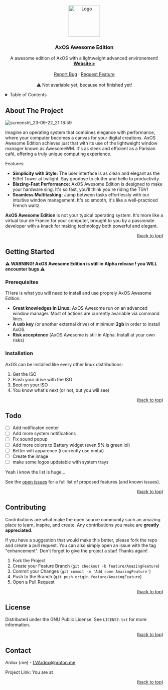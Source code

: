 <a name="readme-top"></a>


<!-- PROJECT SHIELDS -->
<!--
[![Contributors][contributors-shield]][contributors-url]
[![Forks][forks-shield]][forks-url]
[![Stargazers][stars-shield]][stars-url]
[![Issues][issues-shield]][issues-url]
[![MIT License][license-shield]][license-url]
[![LinkedIn][linkedin-shield]][linkedin-url]
-->


<!-- PROJECT LOGO -->
<br />
<div align="center">
    <img src="https://github.com/LeVraiArdox/AxOS-Awesome/assets/130380847/f3eab4c4-9d11-4d0d-bdef-8c5f09f025dc.png" alt="Logo" width="100" height="100">
  </a>

  <h3 align="center">AxOS Awesome Edition</h3>

  <p align="center">
    A awesome edition of AxOS with a lightweight advanced environement!
    <br />
    <a href="https://levraiardox.github.io"><strong>Website »</strong></a>
    <br />
    <br />
    <a href="https://github.com/levraiardox/AxOS-Awesome/issues">Report Bug</a>
    ·
    <a href="https://github.com/levraiardox/AxOS-Awesome/issues">Request Feature</a>
    <br />
    <br />
    ⚠️ Not avariable yet, because not finished yet!
  </p>
</div>



<!-- TABLE OF CONTENTS -->
<details>
  <summary>Table of Contents</summary>
  <ol>
    <li>
      <a href="#about-the-project">About The Project</a>
    </li>
    <li>
      <a href="#getting-started">Getting Started</a>
      <ul>
        <li><a href="#prerequisites">Prerequisites</a></li>
        <li><a href="#installation">Installation</a></li>
      </ul>
    </li>
    <li><a href="#Todo">Todo</a></li>
    <li><a href="#contributing">Contributing</a></li>
    <li><a href="#license">License</a></li>
    <li><a href="#contact">Contact</a></li>
  </ol>
</details>



<!-- ABOUT THE PROJECT -->
## About The Project
![screensht_23-09-22_21:16:59](https://github.com/LeVraiArdox/AxOS-Awesome/assets/110931544/e9c61409-5ffd-45ec-91bd-5541a3a72d85)



Imagine an operating system that combines elegance with performance, where your computer becomes a canvas for your digital creations. AxOS Awesome Edition achieves just that with its use of the lightweight window manager known as AwesomeWM. It's as sleek and efficient as a Parisian café, offering a truly unique computing experience.

Features:
* **Simplicity with Style:** The user interface is as clean and elegant as the Eiffel Tower at twilight. Say goodbye to clutter and hello to productivity.
* **Blazing-Fast Performance:** AxOS Awesome Edition is designed to make your hardware sing. It's so fast, you'll think you're riding the TGV!
* **Seamless Multitasking:** Jump between tasks effortlessly with our intuitive window management. It's so smooth, it's like a well-practiced French waltz.
  
**AxOS Awesome Edition** is not your typical operating system. It's more like a virtual tour de France for your computer, brought to you by a passionate developer with a knack for making technology both powerful and elegant.


<p align="right">(<a href="#readme-top">back to top</a>)</p>



<!-- GETTING STARTED -->
## Getting Started

⚠️ **WARNING! AxOS Awesome Edition is still in Alpha release ! you WILL encounter bugs** ⚠️

### Prerequisites

THere is what you will need to install and use proprely AxOS Awesome Edition:
* **Great knowledges in Linux:** AxOS Awesome run on an advanced window manager. Most of actions are currently avariable via command lines.
* **A usb key** (or another external drive) of minimum **2gb** in order to install AxOS.
* **Risk acceptence** (AxOS Awesome is still in Alpha. Install at your own risks)


### Installation

AxOS can be installed like every other linux distributions:
1. Get the ISO
2. Flash your drive with the ISO
3. Boot on your ISO
4. You know what's next (or not, but you will see)

<p align="right">(<a href="#readme-top">back to top</a>)</p>




<!-- Todo -->
## Todo

- [ ] Add notificaton center 
- [ ] Add more system notifications
- [ ] Fix sound popup
- [ ] Add more colors to Battery widget (even 5% is green lol)
- [ ] Better wifi apparence (i currently use nmtui)
- [ ] Create the image
- [ ] make some logos updatable with system trays
      
Yeah i know the list is huge...


See the [open issues](https://github.com/LeVraiArdox/AxOS-Awesome/issues) for a full list of proposed features (and known issues).

<p align="right">(<a href="#readme-top">back to top</a>)</p>



<!-- CONTRIBUTING -->
## Contributing

Contributions are what make the open source community such an amazing place to learn, inspire, and create. Any contributions you make are **greatly appreciated**.

If you have a suggestion that would make this better, please fork the repo and create a pull request. You can also simply open an issue with the tag "enhancement".
Don't forget to give the project a star! Thanks again!

1. Fork the Project
2. Create your Feature Branch (`git checkout -b feature/AmazingFeature`)
3. Commit your Changes (`git commit -m 'Add some AmazingFeature'`)
4. Push to the Branch (`git push origin feature/AmazingFeature`)
5. Open a Pull Request

<p align="right">(<a href="#readme-top">back to top</a>)</p>



<!-- LICENSE -->
## License

Distributed under the GNU Public License. See `LICENSE.txt` for more information.

<p align="right">(<a href="#readme-top">back to top</a>)</p>



<!-- CONTACT -->
## Contact

Ardox (me) -  LVArdox@proton.me

Project Link: You are at

<p align="right">(<a href="#readme-top">back to top</a>)</p>


